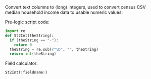 Convert text columns to (long) integers, used to convert census CSV median household income data to usable numeric values:

Pre-logic script code:
```python
import re
def St2Int(theString):
  if (theString == "-"):
    return 0
  theString = re.sub(r"\D", "", theString)
  return int(theString)
```

Field calculator:
```python
St2Int(!fieldname!)
```

